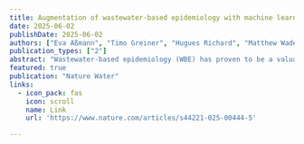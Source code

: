 ```yaml
---
title: Augmentation of wastewater-based epidemiology with machine learning to support global health surveillance"
date: 2025-06-02
publishDate: 2025-06-02
authors: ["Eva Aßmann", "Timo Greiner", "Hugues Richard", "Matthew Wade", "Shelesh Agrawal", "Fabian Amman", "Sindy Böttcher", "Susanne Lackner", "Markus Landthaler", "Serghei Mangul", "Viorel Munteanu", "Fotis Psomopoulos", "Maureen Smith", "Maria Trofimova", "Alexander Ullrich", "Max von Kleist", "Emanuel Wyler", "**Martin Hölzer**$", "Christopher Irrgang$"]
publication_types: ["2"]
abstract: "Wastewater-based epidemiology (WBE) has proven to be a valuable tool for monitoring the evolution and spread of global health threats, from pathogens to antimicrobial resistances. Throughout the COVID-19 pandemic, multiple wastewater surveillance programmes have advanced statistical and machine learning methods for detecting pathogens from wastewater sequencing data and correlating measured targets with the represented population to infer meaningful conclusions for public health. Integrating contextual data can account for measurement uncertainties across the WBE workflow that affect the reliability of analyses. However, the broader availability and harmonization of data are major obstacles to method development. Here we review the benefits and limitations of wastewater-related data streams, highlighting the potential of machine learning to leverage these streams for normalization and other WBE applications. We emphasize the relevance of developing global frameworks for integrating WBE with other health surveillance systems and discuss next steps to address current and foreseeable challenges for robust and interpretable machine learning-enhanced WBE."
featured: true
publication: "Nature Water"
links:
  - icon_pack: fas
    icon: scroll
    name: Link
    url: 'https://www.nature.com/articles/s44221-025-00444-5'

---
```


